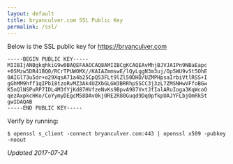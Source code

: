 ```yaml
---
layout: default
title: bryanculver.com SSL Public Key
permalink: /ssl/
---
```


Below is the SSL public key for https://bryanculver.com

```
-----BEGIN PUBLIC KEY-----
MIIBIjANBgkqhkiG9w0BAQEFAAOCAQ8AMIIBCgKCAQEAvMhjBJVJAIPn9NBaEapc
+0SMzw5DR41BQ0/RCrTPUWOMX//KAIAZmmswE/lQyLggN3m3uj/Op5WU9vSt5OhE
0AIGl73u5dr+o29XqsA71a4b25CpQ53FLt9lZl50DHD/UZMPHpsaIrbiVtlRSS+I
gGhMM9hff1qIPb18tzoRvMZ3Ak4UZXbGLGW3BRRhpSSCC3j3zL7ZMSNHwVFfoBGw
K5nQlNSPuRP7IDL4M3fYjKd87HVfzeNvKs9BpvA987VxtJfIalARuIoga3KqWcoO
qezAxpkcHKo/CoYymyDEgcM58DAv0kj0RE2R80Guqd9Dq0pfkpUAJYFLbjOmRk5t
gwIDAQAB
-----END PUBLIC KEY-----
```

Verify by running:

```
$ openssl s_client -connect bryanculver.com:443 | openssl x509 -pubkey -noout
```

_Updated 2017-07-24_
